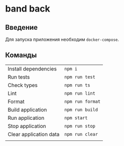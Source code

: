 # band back

## Введение

Для запуска приложения необходим `docker-compose`.

## Команды

|                        |                  |
|------------------------|:-----------------|
| Install dependencies   | `npm i`          |
| Run tests              | `npm run test`   |
| Check types            | `npm run ts`     |
| Lint                   | `npm run lint`   |
| Format                 | `npm run format` |
| Build application      | `npm run build`  |
| Run application        | `npm start`      |
| Stop application       | `npm run stop`   |
| Clear application data | `npm run clear`  |
|                        |                  |

